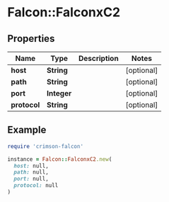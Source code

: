 # Falcon::FalconxC2

## Properties

| Name | Type | Description | Notes |
| ---- | ---- | ----------- | ----- |
| **host** | **String** |  | [optional] |
| **path** | **String** |  | [optional] |
| **port** | **Integer** |  | [optional] |
| **protocol** | **String** |  | [optional] |

## Example

```ruby
require 'crimson-falcon'

instance = Falcon::FalconxC2.new(
  host: null,
  path: null,
  port: null,
  protocol: null
)
```

